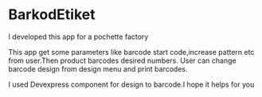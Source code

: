 # BarkodEtiket
I developed this app for a pochette factory

This app get some parameters like barcode start code,increase pattern etc from user.Then product barcodes desired numbers.
User can change barcode design from design menu and print barcodes.

I used Devexpress component for design to barcode.I hope it helps for you
